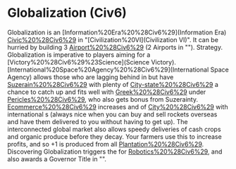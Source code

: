 # Globalization (Civ6)

Globalization is an [Information%20Era%20%28Civ6%29](Information Era) [Civic%20%28Civ6%29](civic) in "[Civilization%20VI](Civilization VI)". It can be hurried by building 3 [Airport%20%28Civ6%29](Airports) (2 Airports in "").
Strategy.
Globalization is imperative to players aiming for a [Victory%20%28Civ6%29%23Science](Science Victory). [International%20Space%20Agency%20%28Civ6%29](International Space Agency) allows those who are lagging behind in but have [Suzerain%20%28Civ6%29](Suzerainty) with plenty of [City-state%20%28Civ6%29](city-states) a chance to catch up and fits well with [Greek%20%28Civ6%29](Greece) under [Pericles%20%28Civ6%29](Pericles), who also gets bonus from Suzerainty.
[Ecommerce%20%28Civ6%29](Ecommerce) increases and of [City%20%28Civ6%29](cities) with international s (always nice when you can buy and sell rockets overseas and have them delivered to you without having to get up).
The interconnected global market also allows speedy deliveries of cash crops and organic produce before they decay. Your farmers use this to increase profits, and so +1 is produced from all [Plantation%20%28Civ6%29](Plantations).
Discovering Globalization triggers the for [Robotics%20%28Civ6%29](Robotics), and also awards a Governor Title in "".